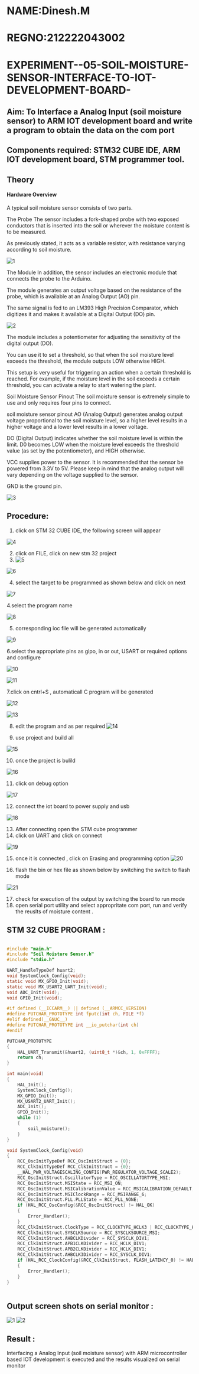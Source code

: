 # NAME:Dinesh.M
# REGNO:212222043002
# EXPERIMENT--05-SOIL-MOISTURE-SENSOR-INTERFACE-TO-IOT-DEVELOPMENT-BOARD-
## Aim: To Interface a Analog Input  (soil moisture sensor) to ARM IOT development board and write a  program to obtain  the data on the com port 
## Components required: STM32 CUBE IDE, ARM IOT development board,  STM programmer tool.
## Theory 
#### Hardware Overview
A typical soil moisture sensor consists of two parts.

The Probe
The sensor includes a fork-shaped probe with two exposed conductors that is inserted into the soil or wherever the moisture content is to be measured.

As previously stated, it acts as a variable resistor, with resistance varying according to soil moisture.

![1](https://github.com/MDINESH220305/EXPERIMENT--05-SOIL-MOISTURE-SENSOR-INTERFACE-TO-IOT-DEVELOPMENT-BOARD-/assets/162429215/8dac5c37-21eb-4e0c-87da-c7884fd73120)


The Module
In addition, the sensor includes an electronic module that connects the probe to the Arduino.

The module generates an output voltage based on the resistance of the probe, which is available at an Analog Output (AO) pin.

The same signal is fed to an LM393 High Precision Comparator, which digitizes it and makes it available at a Digital Output (DO) pin.

![2](https://github.com/MDINESH220305/EXPERIMENT--05-SOIL-MOISTURE-SENSOR-INTERFACE-TO-IOT-DEVELOPMENT-BOARD-/assets/162429215/882a234a-df46-4fba-bb31-468e5c94b085)


The module includes a potentiometer for adjusting the sensitivity of the digital output (DO).

You can use it to set a threshold, so that when the soil moisture level exceeds the threshold, the module outputs LOW otherwise HIGH.

This setup is very useful for triggering an action when a certain threshold is reached. For example, if the moisture level in the soil exceeds a certain threshold, you can activate a relay to start watering the plant.


Soil Moisture Sensor Pinout
The soil moisture sensor is extremely simple to use and only requires four pins to connect.

soil moisture sensor pinout
AO (Analog Output) generates analog output voltage proportional to the soil moisture level, so a higher level results in a higher voltage and a lower level results in a lower voltage.

DO (Digital Output) indicates whether the soil moisture level is within the limit. D0 becomes LOW when the moisture level exceeds the threshold value (as set by the potentiometer), and HIGH otherwise.

VCC supplies power to the sensor. It is recommended that the sensor be powered from 3.3V to 5V. Please keep in mind that the analog output will vary depending on the voltage supplied to the sensor.

GND is the ground pin.

![3](https://github.com/MDINESH220305/EXPERIMENT--05-SOIL-MOISTURE-SENSOR-INTERFACE-TO-IOT-DEVELOPMENT-BOARD-/assets/162429215/137d6910-cb12-42dc-bf86-d2864c6945c3)


## Procedure:
 1. click on STM 32 CUBE IDE, the following screen will appear 
 
![4](https://github.com/MDINESH220305/EXPERIMENT--05-SOIL-MOISTURE-SENSOR-INTERFACE-TO-IOT-DEVELOPMENT-BOARD-/assets/162429215/40eb53fd-d643-4599-997e-3782e2f3620a)

 2. click on FILE, click on new stm 32 project
 3. ![5](https://github.com/MDINESH220305/EXPERIMENT--05-SOIL-MOISTURE-SENSOR-INTERFACE-TO-IOT-DEVELOPMENT-BOARD-/assets/162429215/3faff339-649e-4746-b863-c99e4676af05)

![6](https://github.com/MDINESH220305/EXPERIMENT--05-SOIL-MOISTURE-SENSOR-INTERFACE-TO-IOT-DEVELOPMENT-BOARD-/assets/162429215/34f00d07-3b6d-4f5e-9fcd-b64a99485a45)

4. select the target to be programmed  as shown below and click on next 


![7](https://github.com/MDINESH220305/EXPERIMENT--05-SOIL-MOISTURE-SENSOR-INTERFACE-TO-IOT-DEVELOPMENT-BOARD-/assets/162429215/a10c6ab8-f008-40c3-abc3-45f8a9ff590a)

4.select the program name 

![8](https://github.com/MDINESH220305/EXPERIMENT--05-SOIL-MOISTURE-SENSOR-INTERFACE-TO-IOT-DEVELOPMENT-BOARD-/assets/162429215/6ebdef74-4935-437e-97c5-19f7e3d0802d)


5. corresponding ioc file will be generated automatically 

![9](https://github.com/MDINESH220305/EXPERIMENT--05-SOIL-MOISTURE-SENSOR-INTERFACE-TO-IOT-DEVELOPMENT-BOARD-/assets/162429215/90429448-de66-4cb3-bd53-1138e8b98ea2)


6.select the appropriate pins as gipo, in or out, USART or required options and configure 

![10](https://github.com/MDINESH220305/EXPERIMENT--05-SOIL-MOISTURE-SENSOR-INTERFACE-TO-IOT-DEVELOPMENT-BOARD-/assets/162429215/dc3da6ef-ce0a-4994-a8a0-3ae6e98a48d6)

![11](https://github.com/MDINESH220305/EXPERIMENT--05-SOIL-MOISTURE-SENSOR-INTERFACE-TO-IOT-DEVELOPMENT-BOARD-/assets/162429215/f7253e47-05a3-44fc-97a3-d03ffc4759a5)



7.click on cntrl+S , automaticall C program will be generated 

![12](https://github.com/MDINESH220305/EXPERIMENT--05-SOIL-MOISTURE-SENSOR-INTERFACE-TO-IOT-DEVELOPMENT-BOARD-/assets/162429215/3d9f038b-5a2a-4cb8-8bdf-dead236d48f0)

![13](https://github.com/MDINESH220305/EXPERIMENT--05-SOIL-MOISTURE-SENSOR-INTERFACE-TO-IOT-DEVELOPMENT-BOARD-/assets/162429215/965633e5-92d9-4551-b45d-8fb1d4db8337)


8. edit the program and as per required 
![14](https://github.com/MDINESH220305/EXPERIMENT--05-SOIL-MOISTURE-SENSOR-INTERFACE-TO-IOT-DEVELOPMENT-BOARD-/assets/162429215/c19e0e92-0ada-4886-b415-e2699470ad23)



9. use project and build all 

![15](https://github.com/MDINESH220305/EXPERIMENT--05-SOIL-MOISTURE-SENSOR-INTERFACE-TO-IOT-DEVELOPMENT-BOARD-/assets/162429215/e5435d6f-65d1-4f50-9a7f-411e175ba078)

  
10. once the project is bulild 

 ![16](https://github.com/MDINESH220305/EXPERIMENT--05-SOIL-MOISTURE-SENSOR-INTERFACE-TO-IOT-DEVELOPMENT-BOARD-/assets/162429215/b815c0d4-887a-4509-9e91-dc09bba000a1)


11. click on debug option 


![17](https://github.com/MDINESH220305/EXPERIMENT--05-SOIL-MOISTURE-SENSOR-INTERFACE-TO-IOT-DEVELOPMENT-BOARD-/assets/162429215/3a136fb7-736a-4579-a5ed-b25e3bd20501)


12. connect the  iot board to power supply and usb 

![18](https://github.com/MDINESH220305/EXPERIMENT--05-SOIL-MOISTURE-SENSOR-INTERFACE-TO-IOT-DEVELOPMENT-BOARD-/assets/162429215/6a31a959-b351-476d-8b0d-8c189296292b)


13. After connecting open the STM cube programmer 
14. click on UART and click on connect 

![19](https://github.com/MDINESH220305/EXPERIMENT--05-SOIL-MOISTURE-SENSOR-INTERFACE-TO-IOT-DEVELOPMENT-BOARD-/assets/162429215/cd4912b1-bcd5-4acc-a0aa-da3fe26d2aac)


15. once it is connected , click on Erasing and programming option 
![20](https://github.com/MDINESH220305/EXPERIMENT--05-SOIL-MOISTURE-SENSOR-INTERFACE-TO-IOT-DEVELOPMENT-BOARD-/assets/162429215/8be1c1ca-4ab2-428f-a39d-ac7b6ef7d725)


16. flash the bin or hex file as shown below by switching the switch to flash mode 

![21](https://github.com/MDINESH220305/EXPERIMENT--05-SOIL-MOISTURE-SENSOR-INTERFACE-TO-IOT-DEVELOPMENT-BOARD-/assets/162429215/eef74b7a-e242-48c5-9e48-984ef8ac7244)


17. check for execution of the output by switching the board to run mode 
18. open serial port utility and select appropritate com port, run and verify the reuslts of moisture content .


## STM 32 CUBE PROGRAM :
```C

#include "main.h"
#include "Soil Moisture Sensor.h"
#include "stdio.h"

UART_HandleTypeDef huart2;
void SystemClock_Config(void);
static void MX_GPIO_Init(void);
static void MX_USART2_UART_Init(void);
void ADC_Init(void);
void GPIO_Init(void);

#if defined (__ICCARM__) || defined (__ARMCC_VERSION)
#define PUTCHAR_PROTOTYPE int fputc(int ch, FILE *f)
#elif defined(__GNUC__)
#define PUTCHAR_PROTOTYPE int __io_putchar(int ch)
#endif 

PUTCHAR_PROTOTYPE
{
    HAL_UART_Transmit(&huart2, (uint8_t *)&ch, 1, 0xFFFF);
    return ch;
}

int main(void)
{
    HAL_Init();
    SystemClock_Config();
    MX_GPIO_Init();
    MX_USART2_UART_Init();
    ADC_Init();
    GPIO_Init();
    while (1)
    {
        soil_moisture();
    }
}

void SystemClock_Config(void)
{
    RCC_OscInitTypeDef RCC_OscInitStruct = {0};
    RCC_ClkInitTypeDef RCC_ClkInitStruct = {0};
    __HAL_PWR_VOLTAGESCALING_CONFIG(PWR_REGULATOR_VOLTAGE_SCALE2);
    RCC_OscInitStruct.OscillatorType = RCC_OSCILLATORTYPE_MSI;
    RCC_OscInitStruct.MSIState = RCC_MSI_ON;
    RCC_OscInitStruct.MSICalibrationValue = RCC_MSICALIBRATION_DEFAULT;
    RCC_OscInitStruct.MSIClockRange = RCC_MSIRANGE_6;
    RCC_OscInitStruct.PLL.PLLState = RCC_PLL_NONE;
    if (HAL_RCC_OscConfig(&RCC_OscInitStruct) != HAL_OK)
    {
        Error_Handler();
    }
    RCC_ClkInitStruct.ClockType = RCC_CLOCKTYPE_HCLK3 | RCC_CLOCKTYPE_HCLK | RCC_CLOCKTYPE_SYSCLK | RCC_CLOCKTYPE_PCLK1 |  RCC_CLOCKTYPE_PCLK2;
    RCC_ClkInitStruct.SYSCLKSource = RCC_SYSCLKSOURCE_MSI;
    RCC_ClkInitStruct.AHBCLKDivider = RCC_SYSCLK_DIV1;
    RCC_ClkInitStruct.APB1CLKDivider = RCC_HCLK_DIV1;
    RCC_ClkInitStruct.APB2CLKDivider = RCC_HCLK_DIV1;
    RCC_ClkInitStruct.AHBCLK3Divider = RCC_SYSCLK_DIV1;
    if (HAL_RCC_ClockConfig(&RCC_ClkInitStruct, FLASH_LATENCY_0) != HAL_OK)
    {
        Error_Handler();
    }
}
 
```


## Output screen shots on serial monitor   :
![1](https://github.com/Rajkiran0604/EXPERIMENT--05-SOIL-MOISTURE-SENSOR-INTERFACE-TO-IOT-DEVELOPMENT-BOARD-/assets/164345543/8020cc73-cca4-4e94-8d50-9aa1875e5067)
![2](https://github.com/Rajkiran0604/EXPERIMENT--05-SOIL-MOISTURE-SENSOR-INTERFACE-TO-IOT-DEVELOPMENT-BOARD-/assets/164345543/1e61c8f1-ded0-45e4-9c3c-24f513d3b174)
 
## Result :
Interfacing a Analog Input (soil moisture sensor) with ARM microcontroller based IOT development is executed and the results visualized on serial monitor 
